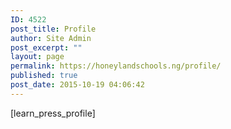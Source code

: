 ```yaml
---
ID: 4522
post_title: Profile
author: Site Admin
post_excerpt: ""
layout: page
permalink: https://honeylandschools.ng/profile/
published: true
post_date: 2015-10-19 04:06:42
---
```

[learn_press_profile]